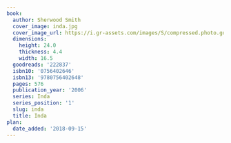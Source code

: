 ```yaml
---
book:
  author: Sherwood Smith
  cover_image: inda.jpg
  cover_image_url: https://i.gr-assets.com/images/S/compressed.photo.goodreads.com/books/1309284273l/222837._SX98_.jpg
  dimensions:
    height: 24.0
    thickness: 4.4
    width: 16.5
  goodreads: '222837'
  isbn10: '0756402646'
  isbn13: '9780756402648'
  pages: 576
  publication_year: '2006'
  series: Inda
  series_position: '1'
  slug: inda
  title: Inda
plan:
  date_added: '2018-09-15'
---
```

